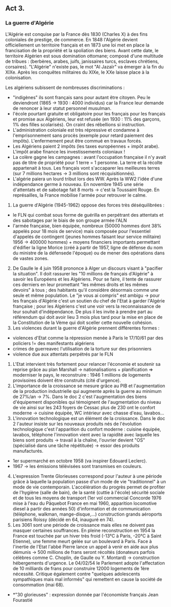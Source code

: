 ## Act 3.
### La guerre d'Algérie
L'Algérie est conquise par la France dès 1830 (Charles X) à des fins coloniales de prestige, de commerce. En 1848 l'Algérie devient officiellement un territoire français et en 1873 une loi met en place la francisation de la propriété et la spoliation des biens. Avant cette date, le territoire Algérien est sous domination ottomane; composé d'une multitude de tribues : (berbères, arabes, juifs, janissaires turcs, esclaves chrétiens, corsaires). "L'Algérie" n'existe pas, le mot "Al Jazaïr" va émerger à la fin du XIXe. Après les conquêtes militaires du XIXe, le XXe laisse place à la colonisation.

Les algériens subissent de nombreuses discriminations :
- "indigènes" ils sont français sans pour autant être citoyen. Peu le deviendront (1865 -> 1930 : 4000 individus) car la France leur demande de renoncer à leur statut personnel musulman.
- l'école pourtant gratuite et obligatoire pour les français pour les français et promise aux Algériens, leur est refusée (en 1930 : 11% des garçons, 1% des filles scolarisés). On craint des rébellions si instruction.
- L'administration coloniale est très répressive et condamne à l'emprisonnement sans procès (exemple pour retard paiement des impôts). L'enfermement peut être commué en travaux forcés.
- Les Algériens paient 2 impôts (les taxes européennes + impôt arabe). L'impôt arabe finance les investissements coloniaux !
- La colère gagne les campagnes : avant l'occupation française il n'y avait pas de titre de propriété pour 1 terre = 1 personne. La terre et la récolte appartenait à tous. Les français vont s'accaparer les meilleures terres (sur 7 millions hectares -> 3 millions sont récquisitionnés).
- L'algérie paiera un lourd tribut lors des WW.
Après la WW2 l'idée d'une indépendance germe à nouveau.
En novembre 1945 une série d'attentats et de sabotage fait 8 morts -> c'est la Toussaint Rouge. En représailles, la France mobilise l'armée pour retrouver le calme.

1. La guerre d'Algérie (1945-1962) oppose des forces très déséquilibrées :
- le FLN qui combat sous forme de guérilla en perpétrant des attentats et des sabotages par le biais de son groupe armée l'ALN
- l'armée française, bien équipée, nombreux (50000 hommes dont 38% appelés pour 18 mois de service) mais composée pour l'essentiel d'appelés de contingent (jeunes hommes faisant leur service militaire) 1956 -> 400000 hommes) + moyens financiers importants permettant d'édifier la ligne Morice (créé à partir de 1957, ligne de défense du nom du ministre de la défensede l'époque) ou de mener des opérations dans de vastes zones.
2. De Gaulle le 4 juin 1958 prononce à Alger un discours visant à "pacifier la situation". Il doit rassurer les "10 millions de français d'Algérie" à savoir les Européens et les Algériens. Pour se faire, il tente de rassurer ces derniers en leur promettant "les mêmes droits et les mêmes devoirs" à tous ; des habitants qu'il considère désormais comme une seule et même population. Le "je vous ai compris" est ambigu -> pour les français d'Algérie c'est un soutien du chef de l'Etat à garder l'Algérie française ; pour les Algériens c'est une voir vers la reconnaissance de leur souhait d'indépendance. De plus il les invite à prendre part au référendum qui doit avoir lieu 3 mois plus tard pour la mise en place de la Constitution de la Vème qui doit sceller cette nouvelle cohésion.
3. Les violences durant la guerre d'Algérie prennent différentes formes :
- violences d'Etat comme la répression menée à Paris le 17/10/61 par des policiers != des manifestants algériens
- crimes de guerreavec l'utilisation de la torture sur des prisonniers
- violence due aux attentats perpétrés par le FLN
1. L'Etat intervient très fortement pour relancer l'économie et soutenir sa reprise grâce au plan Marshall -> nationalisations + planification => moderniser le pays, le reconstruire : 1946 1 millions de logements provisoires doivent être construits (cité d'urgence).
2. L'importance de la croissance se mesure grâce au PIB et l'augmentation de la production industrielle qui augmente après la guerre au minimum de 27%/an -> 7%. Dans le doc 2 c'est l'augmentation des biens d'équipement disponibles qui témoignent de l'augmentation du niveau de vie ainsi sur les 243 foyers de Cessac plus de 230 ont le confort moderne -> cuisine équipée, WC intérieur avec chasse d'eau, lavabos...
3. L'innovation technologique est un élément de la croissance. Dans le doc 2 l'auteur insiste sur les nouveaux produits nés de l'évolution technologique c'est l'apparition du confort moderne : cuisine équipée, lavabos, téléphone l'innovation vient avec la rapidité avec laquelle les biens sont produits -> travail à la chaîne, l'ouvrier devient "OS" (spécialisé dans une tâche répétituée) -> essor des produits manufacturés. 
- 1er supermarché en octobre 1958 (va inspirer Edouard Leclerc).
- 1967 -> les émissions télévisées sont transmises en couleurs.
4. L'expression Trente Glorieuses correspond pour l'auteur à une période grâce à laquelle la population passe d'un mode de vie "traditionnel" à un mode de vie contemporain. L'accélération du progrès permet de profiter de l'hygiène (salle de bain), de la santé (cuttie à l'école) sécurité sociale et de tous les moyens de transport (1er vol commercial Concorde 1976 mise à l'eau du Päquebot France en mai 1960, apparition locomotive diesel à partir des années 50) d'information et de communication (téléphone, walkman, mange-disque,...) construction grands aéroports parisiens Roissy (décidé en 64, inauguré en 74).
5. Les 3061 sont une période de croissance mais elles ne doivent pas masquer certaines souffrances. En pleine reconstruction en 1954 la France est touchée par un hiver très froid (-13°C à Paris, -20°C à Saint Etienne), une femme meurt gelée sur un boulevard à Paris. Face à l'inertie de l'Etat l'abbé Pierre lance un appel à venir en aide aux plus démunis -> 500 millions de frans seront récoltés (donateurs parfois célèbres comme C. Choplin, de Gaulle ou Y. Montard) -> construction hébergements d'urgence. Le 04/02/54 le Parlement adopte l'affectation de 10 milliards de frans pour construire 12000 logements de 1ère nécessité. Critique également contre "quelques adolescents sympathiques mais mal informés" qui remettent en cause la société de consommation (mai 68).
* *"30 glorieuses" : expression donnée par l'économiste français Jean Fourastié